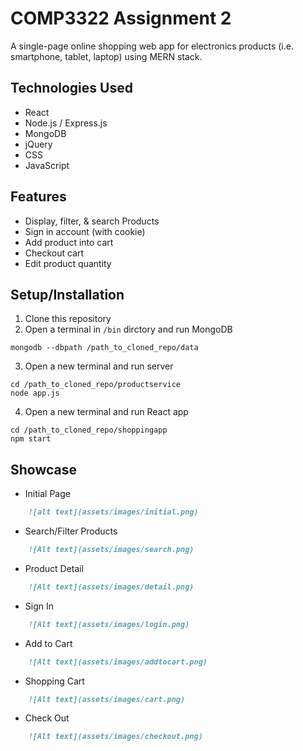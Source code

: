# COMP3322 Assignment 2

A single-page online shopping web app for electronics products (i.e. smartphone, tablet, laptop) using MERN stack.

## Technologies Used
- React
- Node.js / Express.js
- MongoDB
- jQuery
- CSS
- JavaScript

## Features
- Display, filter, & search Products
- Sign in account (with cookie)
- Add product into cart
- Checkout cart
- Edit product quantity

## Setup/Installation
1. Clone this repository
2. Open a terminal in `/bin` dirctory and run MongoDB
```
mongodb --dbpath /path_to_cloned_repo/data
```
3. Open a new terminal and run server
```
cd /path_to_cloned_repo/productservice
node app.js
```
4. Open a new terminal and run React app
```
cd /path_to_cloned_repo/shoppingapp
npm start
```

## Showcase
- Initial Page
```md
    ![alt text](assets/images/initial.png)
```
- Search/Filter Products
```md
    ![Alt text](assets/images/search.png)
```
- Product Detail
```md
    ![Alt text](assets/images/detail.png)
```
- Sign In
```md
    ![Alt text](assets/images/login.png)
```
- Add to Cart
```md
    ![Alt text](assets/images/addtocart.png)
```
- Shopping Cart
```md
    ![Alt text](assets/images/cart.png)
```
- Check Out
```md
    ![Alt text](assets/images/checkout.png)
```
